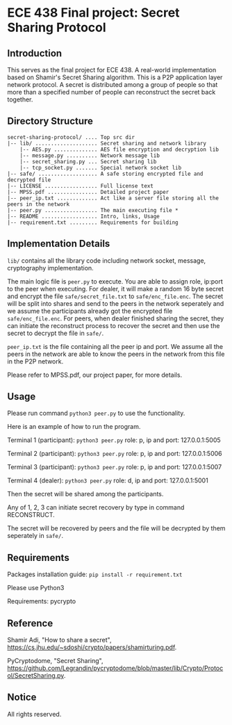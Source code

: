 ECE 438 Final project: Secret Sharing Protocol
==============================================

Introduction
------------
This serves as the final project for ECE 438. A real-world implementation based on Shamir's Secret Sharing algorithm. This is a P2P application layer network protocol. A secret is distributed among a group of people so that more than a specified number of people can reconstruct the secret back together.

Directory Structure
-------------------
```
secret-sharing-protocol/ .... Top src dir
|-- lib/ .................... Secret sharing and network library
    |-- AES.py .............. AES file encryption and decryption lib
    |-- message.py .......... Network message lib
    |-- secret_sharing.py ... Secret sharing lib
    |-- tcp_socket.py ....... Special network socket lib
|-- safe/ ................... A safe storing encrypted file and decrypted file
|-- LICENSE ................. Full license text
|-- MPSS.pdf ................ Detailed project paper
|-- peer_ip.txt ............. Act like a server file storing all the peers in the network
|-- peer.py ................. The main executing file *
|-- README .................. Intro, links, Usage
|-- requirement.txt ......... Requirements for building
```

Implementation Details
----------------------

``lib/`` contains all the library code including network socket, message, cryptography implementation.

The main logic file is ``peer.py`` to execute. You are able to assign role, ip:port to the peer when executing.
For dealer, it will make a random 16 byte secret and encrypt the file ``safe/secret_file.txt`` to ``safe/enc_file.enc``. The secret will be split into shares and send to the peers in the network seperately and we assume the participants already got the encrypted file ``safe/enc_file.enc``.
For peers, when dealer finished sharing the secret, they can initiate the reconstruct process to recover the secret and then use the secret to decrypt the file in ``safe/``.

``peer_ip.txt`` is the file containing all the peer ip and port. We assume all the peers in the network are able to know the peers in the network from this file in the P2P network.

Please refer to MPSS.pdf, our project paper, for more details.

Usage
-----

Please run command ``python3 peer.py`` to use the functionality.

Here is an example of how to run the program. 

Terminal 1 (participant): 
``python3 peer.py`` role: p, ip and port: 127.0.0.1:5005

Terminal 2 (participant):
``python3 peer.py`` role: p, ip and port: 127.0.0.1:5006

Terminal 3 (participant):
``python3 peer.py`` role: p, ip and port: 127.0.0.1:5007

Terminal 4 (dealer):
``python3 peer.py`` role: d, ip and port: 127.0.0.1:5001

Then the secret will be shared among the participants.

Any of 1, 2, 3 can initiate secret recovery by type in command RECONSTRUCT.

The secret will be recovered by peers and the file will be decrypted by them seperately in ``safe/``.

Requirements
------------
Packages installation guide: ``pip install -r requirement.txt``

Please use Python3

Requirements: pycrypto

Reference
---------
Shamir Adi, "How to share a secret", https://cs.jhu.edu/~sdoshi/crypto/papers/shamirturing.pdf.

PyCryptodome, "Secret Sharing", https://github.com/Legrandin/pycryptodome/blob/master/lib/Crypto/Protocol/SecretSharing.py.

Notice
------
All rights reserved.
